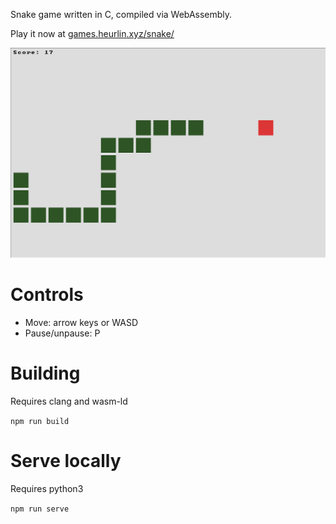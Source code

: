 Snake game written in C, compiled via WebAssembly.

Play it now at <a  target="_blank" href="https://games.heurlin.xyz/snake/">games.heurlin.xyz/snake/</a>

<div align="center">
    <img src="/doc/screenshot.png" width="800px"</img>
</div>


# Controls

* Move: arrow keys or WASD
* Pause/unpause: P

# Building

Requires clang and wasm-ld

`npm run build`

# Serve locally

Requires python3

`npm run serve`
